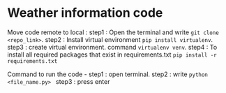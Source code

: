 # Weather information code
Move code remote to local :
step1 : Open the terminal and write `git clone <repo_link>`.
step2 : Install virtual environment `pip install virtualenv`.
step3 : create virtual environment. command `virtualenv venv`.
step4 : To install all required packages that exist in requirements.txt `pip install -r requirements.txt`

Command to run the code -
step1 : open terminal.
step2 : write `python <file_name.py> `
step3 : press enter
